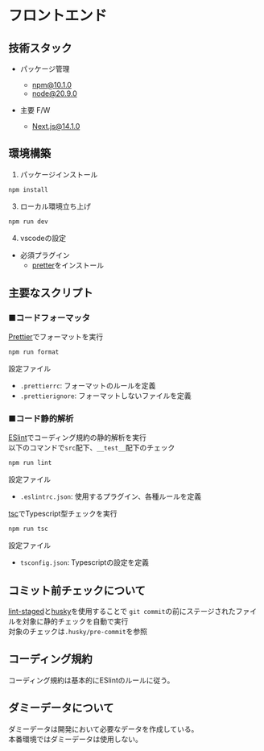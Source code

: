 # フロントエンド

## 技術スタック

- パッケージ管理
  - npm@10.1.0
  - node@20.9.0
- 主要 F/W

  - Next.js@14.1.0

## 環境構築

1. パッケージインストール

```sh
npm install
```

3. ローカル環境立ち上げ

```bash
npm run dev
```

4. vscodeの設定

- 必須プラグイン
  - [pretter](https://marketplace.visualstudio.com/items?itemName=esbenp.prettier-vscode)をインストール

## 主要なスクリプト

### ■コードフォーマッタ

[Prettier](https://prettier.io/)でフォーマットを実行

```bash
npm run format
```

設定ファイル

- `.prettierrc`: フォーマットのルールを定義
- `.prettierignore`: フォーマットしないファイルを定義

### ■コード静的解析

[ESlint](https://eslint.org/)でコーディング規約の静的解析を実行  
以下のコマンドで`src`配下、`__test__`配下のチェック

```bash
npm run lint
```

設定ファイル

- `.eslintrc.json`: 使用するプラグイン、各種ルールを定義

[tsc](https://www.typescriptlang.org/docs/handbook/compiler-options.html#handbook-content)でTypescript型チェックを実行

```bash
npm run tsc
```

設定ファイル

- `tsconfig.json`: Typescriptの設定を定義

## コミット前チェックについて

[lint-staged](https://github.com/lint-staged/lint-staged)と[husky](https://github.com/typicode/husky)を使用することで `git commit`の前にステージされたファイルを対象に静的チェックを自動で実行  
対象のチェックは`.husky/pre-commit`を参照

## コーディング規約

コーディング規約は基本的にESlintのルールに従う。

## ダミーデータについて

ダミーデータは開発において必要なデータを作成している。  
本番環境ではダミーデータは使用しない。
